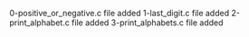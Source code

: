 0-positive_or_negative.c file added
1-last_digit.c file added
2-print_alphabet.c file added
3-print_alphabets.c file added
